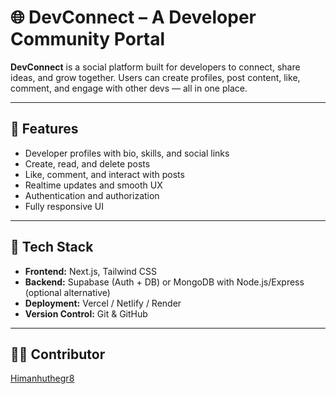 # 🌐 DevConnect – A Developer Community Portal

**DevConnect** is a social platform built for developers to connect, share ideas, and grow together. Users can create profiles, post content, like, comment, and engage with other devs — all in one place.

---

## 🚀 Features

- Developer profiles with bio, skills, and social links
- Create, read, and delete posts
- Like, comment, and interact with posts
- Realtime updates and smooth UX
- Authentication and authorization
- Fully responsive UI

---

## 🧰 Tech Stack

- **Frontend:** Next.js, Tailwind CSS  
- **Backend:** Supabase (Auth + DB) or MongoDB with Node.js/Express (optional alternative)  
- **Deployment:** Vercel / Netlify / Render  
- **Version Control:** Git & GitHub

---

## 👨‍💻 Contributor

[Himanhuthegr8](https://github.com/Himanhuthegr8)


